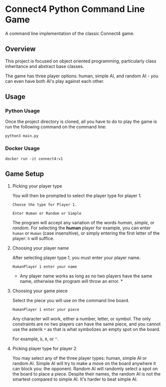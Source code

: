 # Connect4 Python Command Line Game

A command line implementation of the classic Connect4 game.

## Overview

This project is focused on object oriented programming, particularly class inheritance and abstract base classes.

The game has three player options: human, simple AI, and random AI - you can even have both AI's play against each other.

## Usage

### Python Usage

Once the project directory is cloned, all you have to do to play the game is run the following command on the command line:

``` python3 main.py ```

### Docker Usage

``` docker run -it connect4:v1 ```

## Game Setup

1. Picking your player type

    You will then be prompted to select the player type for player $1$.

    ```Choose the type for Player 1.```

    ```Enter Human or Random or Simple```

    The program will accept any variation of the words *human*, *simple*, or *random*. For selecting the **human** player for example, you can enter ```human``` or ```Human``` (case insensitive), or simply entering the first letter of the player: ```h``` will suffice.

2. Choosing your player name

    After selecting player type $1$, you must enter your player name.

    ``` HumanPlayer 1 enter your name ```

    * Any player name works as long as no two players have the same name, otherwise the program will throw an error. *

3. Choosing your game piece

    Select the piece you will use on the command line board.

    ``` HumanPlayer 1 enter your piece ```

    Any character will work, either a number, letter, or symbol. The only constraints are no two players can have the same piece, and you cannot use the asterik ```*``` as that is what symbolizes an empty spot on the board.

    For example, ```b```, ```0```, or ```^```.

4. Picking player type for player $2$

    You may select any of the three player types: human, simple AI or random AI. Simple AI will try to make a move on the board anywhere it can block you: the opponent. Random AI will randomly select a spot on the board to place a piece. Despite their names, the random AI is not the smartest compared to simple AI. It's harder to beat simple AI.
